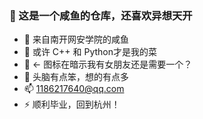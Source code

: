 ### 👋 这是一个咸鱼的仓库，还喜欢异想天开
- 🔭 来自南开网安学院的咸鱼
- 🌱 或许 C++ 和 Python才是我的菜
- 👯 <- 图标在暗示我有女朋友还是需要一个？
- 🤔 头脑有点笨，想的有点多
- 📫 1186217640@qq.com
- ⚡ 顺利毕业，回到杭州！

<!--
**MaHST0621/MaHST0621** is a ✨ _special_ ✨ repository because its `README.md` (this file) appears on your GitHub profile.

Here are some ideas to get you started:

- 🔭 I’m currently working on ...
- 🌱 I’m currently learning ...
- 👯 I’m looking to collaborate on ...
- 🤔 I’m looking for help with ...
- 💬 Ask me about ...
- 📫 How to reach me: ...
- 😄 Pronouns: ...
- ⚡ Fun fact: ...
-->
